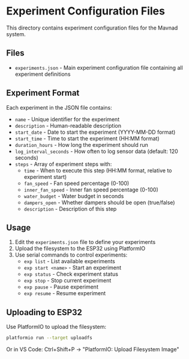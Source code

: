 # Experiment Configuration Files

This directory contains experiment configuration files for the Mavnad system.

## Files

- `experiments.json` - Main experiment configuration file containing all experiment definitions

## Experiment Format

Each experiment in the JSON file contains:

- `name` - Unique identifier for the experiment
- `description` - Human-readable description
- `start_date` - Date to start the experiment (YYYY-MM-DD format)
- `start_time` - Time to start the experiment (HH:MM format)
- `duration_hours` - How long the experiment should run
- `log_interval_seconds` - How often to log sensor data (default: 120 seconds)
- `steps` - Array of experiment steps with:
  - `time` - When to execute this step (HH:MM format, relative to experiment start)
  - `fan_speed` - Fan speed percentage (0-100)
  - `inner_fan_speed` - Inner fan speed percentage (0-100)
  - `water_budget` - Water budget in seconds
  - `dampers_open` - Whether dampers should be open (true/false)
  - `description` - Description of this step

## Usage

1. Edit the `experiments.json` file to define your experiments
2. Upload the filesystem to the ESP32 using PlatformIO
3. Use serial commands to control experiments:
   - `exp list` - List available experiments
   - `exp start <name>` - Start an experiment
   - `exp status` - Check experiment status
   - `exp stop` - Stop current experiment
   - `exp pause` - Pause experiment
   - `exp resume` - Resume experiment

## Uploading to ESP32

Use PlatformIO to upload the filesystem:
```bash
platformio run --target uploadfs
```

Or in VS Code: Ctrl+Shift+P → "PlatformIO: Upload Filesystem Image"
